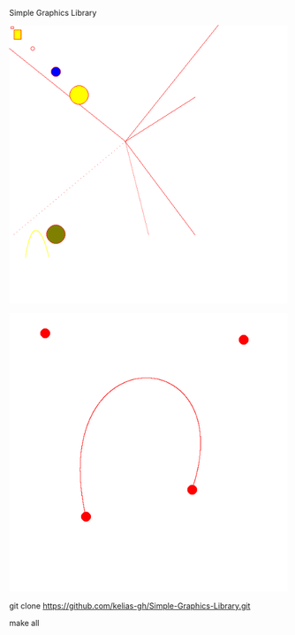 Simple Graphics Library

![Default Example](output.png)

![Bezier Curves](bezier_curve_example.png)

git clone https://github.com/kelias-gh/Simple-Graphics-Library.git

make all